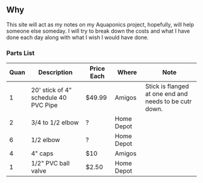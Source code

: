 ## Why
This site will act as my notes on my Aquaponics project, hopefully, will help someone else someday. I will try to break down the costs and what I have done each day along with what I wish I would have done.

### Parts List
Quan | Description | Price Each | Where | Note
-- | ------------- | ----- | -------------------- | --------------------
1 | 20' stick of 4" schedule 40 PVC Pipe | $49.99 | Amigos | Stick is flanged at one end and needs to be cutr down.
2 | 3/4 to 1/2 elbow | ? | Home Depot
6 | 1/2 elbow  | ?  |  Home Depot
4  | 4" caps  | $10  |  Amigos
1  | 1/2" PVC ball valve  | $2.50  |  Home Depot
